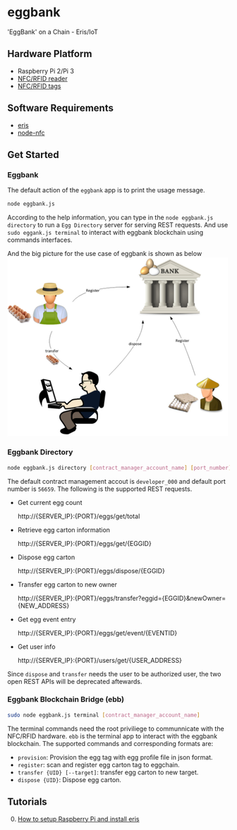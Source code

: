 
# eggbank
'EggBank' on a Chain - Eris/IoT

## Hardware Platform
* Raspberry Pi 2/Pi 3
* [NFC/RFID reader](https://www.adafruit.com/product/364)
* [NFC/RFID tags][Amazon NFC stickers]

[Amazon NFC stickers]: https://www.amazon.com/gp/product/B01D8RDNZ0/ref=oh_aui_detailpage_o07_s00?ie=UTF8&psc=1

## Software Requirements
* [eris](https://erisindustries.com/)
* [node-nfc](https://github.com/camme/node-nfc)

## Get Started

### Eggbank

The default action of the `eggbank` app is to print the usage message.
```bash
node eggbank.js
```
According to the help information, you can type in the `node eggbank.js directory` 
to run a `Egg Directory` server for serving REST requests. And use `sudo eggank.js terminal` 
to interact with eggbank blockchain using commands interfaces.

And the big picture for the use case of eggbank is shown as below
<img src="/imgs/eggbank.png" width="500" alt="Eggbank Use Case">

### Eggbank Directory
```bash
node eggbank.js directory [contract_manager_account_name] [port_number]
```

The default contract management accout is `developer_000` and default port number is `56659`. 
The following is the supported REST requests.

* Get current egg count 

  http://{SERVER_IP}:{PORT}/eggs/get/total

* Retrieve egg carton information

  http://{SERVER_IP}:{PORT}/eggs/get/{EGGID}

* Dispose egg carton

  http://{SERVER_IP}:{PORT}/eggs/dispose/{EGGID}

* Transfer egg carton to new owner

  http://{SERVER_IP}:{PORT}/eggs/transfer?eggid={EGGID}&newOwner={NEW_ADDRESS}

* Get egg event entry 

  http://{SERVER_IP}:{PORT}/eggs/get/event/{EVENTID}

* Get user info
  
  http://{SERVER_IP}:{PORT}/users/get/{USER_ADDRESS}

Since `dispose` and `transfer` needs the user to be authorized user, the two open REST APIs 
will be deprecated aftewards.

### Eggbank Blockchain Bridge (ebb)
```bash
sudo node eggbank.js terminal [contract_manager_account_name]
```

The terminal commands need the root priviliege to communnicate with the NFC/RFID hardware.
`ebb` is the terminal app to interact with the eggbank blockchain. The supported 
commands and corresponding formats are:
* `provision`: Provision the egg tag with egg profile file in json format.
* `register`: scan and register egg carton tag to eggchain.
* `transfer {UID} [--target]`: transfer egg carton to new target.
* `dispose {UID}`: Dispose egg carton.

## Tutorials

0. [How to setup Raspberry Pi and install eris](https://github.com/shuangjj/docs.erisindustries.com/blob/aboutiot/tutorials/install-eris-arm.md)


